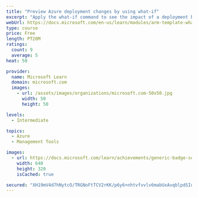 ```yaml
---
title: "Preview Azure deployment changes by using what-if"
excerpt: "Apply the what-if command to see the impact of a deployment before it's applied."
webUrl: https://docs.microsoft.com/en-us/learn/modules/arm-template-whatif/
type: course
price: Free
length: PT20M
ratings:
  count: 9
  average: 5
heat: 50

provider:
  name: Microsoft Learn
  domain: microsoft.com
  images:
    - url: /assets/images/organizations/microsoft.com-50x50.jpg
      width: 50
      height: 50

levels:
  - Intermediate

topics:
  - Azure
  - Management Tools

images:
  - url: https://docs.microsoft.com/learn/achievements/generic-badge-social.png
    width: 640
    height: 320
    isCached: true

secured: "XH19mV4d7hNytcO/TRGNoFtTCV2rKK/p6y6+nhtvfvvlv6mabUxAvqblpdSIukG1anaqML8lsxJx8zOs9XsbFeTCy4HxlTCvDVhiM5hvXaCnl8YrOWchOFjZn74oF1CDi0eY+W4Zq76ty8cCi/ViWXM9hLm40mktLFtUy6kIzi3eJPpSI0e7TUY22n4THnT3W+iIWcSVmtMV74lP+OZk14YNNrUtAU/gv7fdGEVbq9Xa+DJL9QC8jyYb86QB0MyWs6YEHlEgaAAEVSsP0MuJ7L7w9NUwqo8LjIbc7wvhAvInnjv1khzQlh6fFJxD0BjDUNvbFnvZYXdQneX8LWtrYGx56GLdJ1wjrKHrXui22VNYRCAUpNVPTYvNkDJg1UykNuHBoGkFACgoraQnp2z4Y48VPh0cgnwCj5tcRzWFOUU=;tl69pXq8vkyyDijSyceL2g=="
---
```


